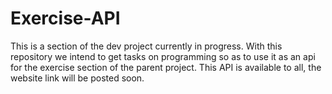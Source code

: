 # Exercise-API
This is a section of the dev project currently in progress. With this repository we intend to get tasks on programming so as to use it as an api for the exercise section of the parent project. This API is available to all, the website link will be posted soon.
